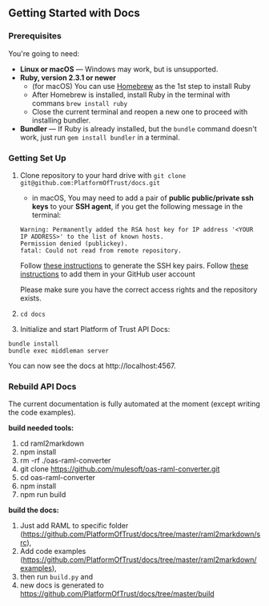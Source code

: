 

Getting Started with Docs
------------------------------

### Prerequisites

You're going to need:

 - **Linux or macOS** — Windows may work, but is unsupported.
 - **Ruby, version 2.3.1 or newer**
    - (for macOS) You can use [Homebrew](https://brew.sh/) as the 1st step to install Ruby
    - After Homebrew is installed, install Ruby in the terminal with commans `brew install ruby`
    - Close the current terminal and reopen a new one to proceed with installing bundler.
 - **Bundler** — If Ruby is already installed, but the `bundle` command doesn't work, just run `gem install bundler` in a terminal.
 

### Getting Set Up

1. Clone repository to your hard drive with `git clone git@github.com:PlatformOfTrust/docs.git`
    - in macOS, You may need to add a pair of **public public/private ssh keys** to your **SSH agent**, if you get the following message in the terminal:
    ```
    Warning: Permanently added the RSA host key for IP address '<YOUR IP ADDRESS>' to the list of known hosts.
    Permission denied (publickey).
    fatal: Could not read from remote repository.
    ```
    Follow [these instructions](https://help.github.com/en/articles/generating-a-new-ssh-key-and-adding-it-to-the-ssh-agent#adding-your-ssh-key-to-the-ssh-agent) to generate the SSH key pairs. Follow [these instructions](https://help.github.com/en/articles/adding-a-new-ssh-key-to-your-github-account) to add them in your GitHub user account

    Please make sure you have the correct access rights
    and the repository exists.

2. `cd docs`
3. Initialize and start Platform of Trust API Docs: 

```shell
bundle install
bundle exec middleman server

```

You can now see the docs at http://localhost:4567. 

### Rebuild API Docs

The current documentation is fully automated at the moment (except writing the code examples). 

**build needed tools:**
1. cd raml2markdown
2. npm install
3. rm -rf ./oas-raml-converter
4. git clone https://github.com/mulesoft/oas-raml-converter.git
5. cd oas-raml-converter
6. npm install
7. npm run build

**build the docs:**
1.	Just add RAML to specific folder (https://github.com/PlatformOfTrust/docs/tree/master/raml2markdown/src),  
2.	Add code examples (https://github.com/PlatformOfTrust/docs/tree/master/raml2markdown/examples), 
3.	then run `build.py` and 
4.	new docs is generated to https://github.com/PlatformOfTrust/docs/tree/master/build
